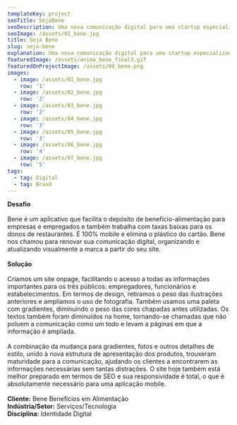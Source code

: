 ```yaml
---
templateKey: project
seoTitle: SejaBene
seoDescription: Uma nova comunicação digital para uma startup especializada em benefícios
seoImage: /assets/01_bene.jpg
title: Seja Bene
slug: seja-bene
explanation: Uma nova comunicação digital para uma startup especializada em benefícios.
featuredImage: /assets/anima_bene_final3.gif
featuredOnProjectImage: /assets/00_bene.png
images:
  - image: /assets/01_bene.jpg
    row: '1'
  - image: /assets/02_bene.jpg
    row: '2'
  - image: /assets/03_bene.jpg
    row: '2'
  - image: /assets/04_bene.jpg
    row: '3'
  - image: /assets/05_bene.jpg
    row: '3'
  - image: /assets/06_bene.jpg
    row: '4'
  - image: /assets/07_bene.jpg
    row: '5'
tags:
  - tag: Digital
  - tag: Brand
---
```

**Desafio**
<br><br>
Bene é um aplicativo que facilita o depósito de benefício-alimentação para empresas e empregados e também trabalha com taxas baixas para os donos de restaurantes. É 100% mobile e elimina o plástico do cartão. Bene nos chamou para renovar sua comunicação digital, organizando e atualizando visualmente a marca a partir do seu site.
<br><br>
**Solução**
<br><br>
Criamos um site onpage, facilitando o acesso a todas as informações importantes para os três públicos: empregadores, funcionários e estabelecimentos. Em termos de design, retiramos o peso das ilustrações anteriores e ampliamos o uso de fotografia. Também usamos uma paleta com gradientes, diminuindo o peso das cores chapadas antes utilizadas. Os textos também foram diminuídos na home, tornando-se chamadas que não poluem a comunicação como um todo e levam a páginas em que a informação é ampliada.
<br><br>
A combinação da mudança para gradientes, fotos e outros detalhes de estilo, unido à nova estrutura de apresentação dos produtos, trouxeram maturidade para a comunicação, ajudando os clientes a encontrarem as informações necessárias sem tantas distrações. O site hoje também está melhor preparado em termos de SEO e sua responsividade é total, o que é absolutamente necessário para uma aplicação mobile.
<br><br>
**Cliente:** Bene Benefícios em Alimentação
<br>
**Indústria/Setor:** Serviços/Tecnologia
<br>
**Disciplina:** Identidade Digital

